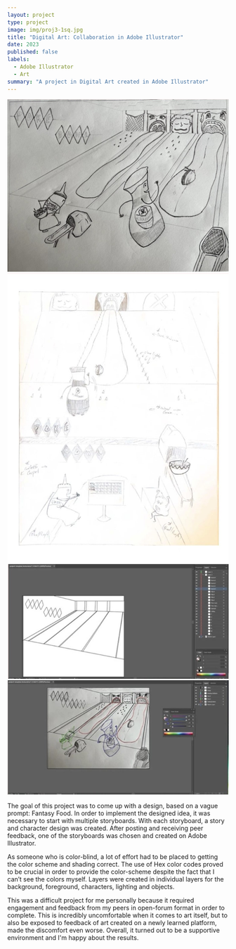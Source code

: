 ```yaml
---
layout: project
type: project
image: img/proj3-1sq.jpg
title: "Digital Art: Collaboration in Adobe Illustrator"
date: 2023
published: false
labels:
  - Adobe Illustrator
  - Art
summary: "A project in Digital Art created in Adobe Illustrator"
---
```


<img class="img-fluid" src="../img/proj3-.jpg">
<img class="img-fluid" src="../img/proj3-3.jpg">
<img class="img-fluid" src="../img/proj3-4.jpg">
<img class="img-fluid" src="../img/proj3-5.jpg">

The goal of this project was to come up with a design, based on a vague prompt: Fantasy Food.  In order to implement the designed idea, it was necessary to start with multiple storyboards.  With each storyboard, a story and character design was created.  After posting and receiving peer feedback, one of the storyboards was chosen and created on Adobe Illustrator. 

As someone who is color-blind, a lot of effort had to be placed to getting the color scheme and shading correct.  The use of Hex color codes proved to be crucial in order to provide the color-scheme despite the fact that I can’t see the colors myself.   Layers were created in individual layers for the background, foreground, characters, lighting and objects.

This was a difficult project for me personally because it required engagement and feedback from my peers in open-forum format in order to complete.  This is incredibly uncomfortable when it comes to art itself, but to also be exposed to feedback of art created on a newly learned platform, made the discomfort even worse.  Overall, it turned out to be a supportive environment and I'm happy about the results. 
